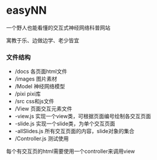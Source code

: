 # easyNN

一个野人也能看懂的交互式神经网络科普网站

寓教于乐、边做边学、老少皆宜

### 文件结构
* /docs           各页面html文件
* /images         图片素材
* /Model          神经网络模型
* /pixi           pixi库
* /src            css和js文件
* /View           页面交互元素文件
* -view.js        实现一个view类，可根据页面编号绘制各交互页面
* -slide.js       实现一个slide类，为单个交互页面
* -allSlides.js   所有交互页面的内容，slide对象的集合
* /Controller.js  测试使用


每个有交互页的html需要使用一个controller来调用view